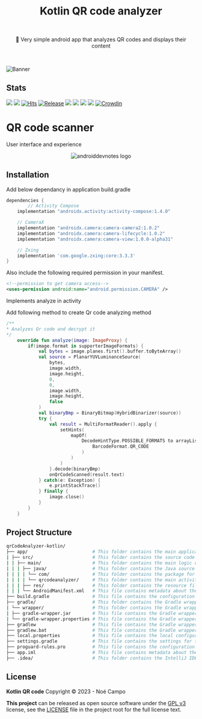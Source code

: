 <h1 align="center">Kotlin QR code analyzer</h1></br>

<p align="center">
📱 Very simple android app that analyzes QR codes and displays their content
</p>
<br>

![Banner](https://cdn.discordapp.com/attachments/774360587391860769/1105186000944246915/kotlin.png)

## Stats

![](https://img.shields.io/tokei/lines/noe-gif/Dating-app-React-Native?color=orange&label=Total%20Lines&logo=kotlin&logoColor=white)
[![](https://img.shields.io/github/downloads/noe-gif/Dating-app-React-Native/total?color=orange&label=Total%20Downloads%20(GitHub)&logo=github&logoColor=white)](https://tooomm.github.io/github-release-stats/?username=noe-gif&repository=Dating-app-React-Native)
[![Hits](https://hits.seeyoufarm.com/api/count/incr/badge.svg?url=https%3A%2F%2Fgithub.com%2Fnoe-gif%2FDating-app-React-Native&count_bg=%239A3DC8&title_bg=%23555555&icon=tencentweibo.svg&icon_color=%23E7E7E7&title=Total+Visits&edge_flat=false)](https://hits.seeyoufarm.com)
[![Release](https://img.shields.io/github/v/release/noe-gif/Dating-app-React-Native?color=52be80&label=Release)](https://github.com/noe-gif/Dating-app-React-Native/releases)
![](https://img.shields.io/github/languages/count/noe-gif/Dating-app-React-Native?color=white&label=Languages)
![](https://img.shields.io/github/license/noe-gif/Dating-app-React-Native?color=red&label=License)
![](https://img.shields.io/badge/Minimum%20SDK-23%20(Marshmallow)-839192?logo=android&logoColor=white)
![](https://img.shields.io/badge/Target%20SDK-30%20(Android%2011)-566573?logo=android&logoColor=white)
[![Crowdin](https://badges.crowdin.net/inure/localized.svg)](https://crowdin.com/project/inure)

# QR code scanner

User interface and experience

<p align="center">
<img src="assets/presentation.gif" alt="androiddevnotes logo"></img>
</p>

## Installation

Add below dependancy in application build.gradle
```gradle
dependencies {
        // Activity Compose
    implementation "androidx.activity:activity-compose:1.4.0"

    // CameraX
    implementation "androidx.camera:camera-camera2:1.0.2"
    implementation "androidx.camera:camera-lifecycle:1.0.2"
    implementation "androidx.camera:camera-view:1.0.0-alpha31"

    // Zxing
    implementation 'com.google.zxing:core:3.3.3' 
}
```
Also include the following required permission in your manifest.
```xml
<!--permission to get camera access-->
<uses-permission android:name="android.permission.CAMERA" />
```
Implements  analyze in activity

Add following method to create Qr code analyzing method
```kotlin
/**
* Analyzes Qr code and decrypt it
*/
    override fun analyze(image: ImageProxy) {
        if(image.format in supporterImageFormats) {
            val bytes = image.planes.first().buffer.toByteArray()
            val source = PlanarYUVLuminanceSource(
                bytes,
                image.width,
                image.height,
                0,
                0,
                image.width,
                image.height,
                false
            )
            val binaryBmp = BinaryBitmap(HybridBinarizer(source))
            try {
                val result = MultiFormatReader().apply {
                    setHints(
                        mapOf(
                            DecodeHintType.POSSIBLE_FORMATS to arrayListOf(
                                BarcodeFormat.QR_CODE
                            )
                        )
                    )
                }.decode(binaryBmp)
                onQrCodeScanned(result.text)
            } catch(e: Exception) {
                e.printStackTrace()
            } finally {
                image.close()
            }
        }
    }

```

## Project Structure

```bash
qrCodeAnalyzer-kotlin/
├── app/                        # This folder contains the main application logic and components.
| ├── src/                      # This folder contains the source code for the app.
| | ├── main/                   # This folder contains the main logic of the app.
| | | ├── java/                 # This folder contains the Java source code.
| | | | └── com/                # This folder contains the package for the app.
| | | | └── qrcodeanalyzer/     # This folder contains the main activity and components for the app.
| | | ├── res/                  # This folder contains the resource files for the app such as images, layouts and strings.
| | | └── AndroidManifest.xml   # This file contains metadata about the app, including the app name, version, and permissions.
├── build.gradle                # This file contains the configuration for the Gradle build system.
├── gradle/                     # This folder contains the Gradle wrapper files.
| └── wrapper/                  # This folder contains the Gradle wrapper files.
| ├── gradle-wrapper.jar        # This file contains the Gradle wrapper executable.
| └── gradle-wrapper.properties # This file contains the Gradle wrapper configuration.
├── gradlew                     # This file contains the Gradle wrapper executable for Unix-based systems.
├── gradlew.bat                 # This file contains the Gradle wrapper executable for Windows-based systems.
├── local.properties            # This file contains the local configuration for the project, such as the path to the Android SDK.
├── settings.gradle             # This file contains the settings for the Gradle build system.
├── proguard-rules.pro          # This file contains the configuration for the ProGuard obfuscator.
├── app.iml                     # This file contains metadata about the project, including the project name, version, and dependencies.
├── .idea/                      # This folder contains the IntelliJ IDEA project files.
```

## License

**Kotlin QR code** Copyright © 2023 - Noé Campo

**This project** can be released as open source software under
the [GPL v3](https://opensource.org/licenses/gpl-3.0.html)
license, see the [LICENSE](./LICENSE) file in the project root for the full license text.

[react-navigation]: https://reactnavigation.org/docs/getting-started/
[moti]: https://moti.fyi/
[react-content-loader]: https://www.npmjs.com/package/react-content-loader
[gesture-handler]: https://www.npmjs.com/package/react-native-gesture-handler
[linear-gradient]: https://github.com/react-native-linear-gradient/react-native-linear-gradient
[reanimated]: https://docs.swmansion.com/react-native-reanimated/
[redash]: https://www.npmjs.com/package/redash
[safe-area-context]: https://www.npmjs.com/package/react-native-safe-area-context
[native-screens]: https://www.npmjs.com/package/react-native-screens
[native-splash-screen]: https://www.npmjs.com/package/react-native-splash-screen
[native-svg]: https://www.npmjs.com/package/react-native-svg


[tutorial]: assets/presentation.gif
